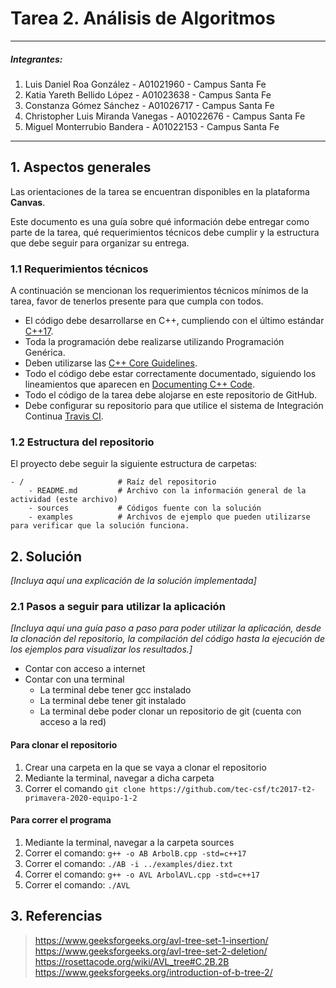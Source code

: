 # Tarea 2. **Análisis de Algoritmos**

---

##### Integrantes:
1. Luis Daniel Roa González - A01021960 - Campus Santa Fe
2. Katia Yareth Bellido López - A01023638 - Campus Santa Fe
3. Constanza Gómez Sánchez - A01026717 - Campus Santa Fe
4. Christopher Luis Miranda Vanegas - A01022676 - Campus Santa Fe
5. Miguel Monterrubio Bandera - A01022153 - Campus Santa Fe

---
## 1. Aspectos generales

Las orientaciones de la tarea se encuentran disponibles en la plataforma **Canvas**.

Este documento es una guía sobre qué información debe entregar como parte de la tarea, qué requerimientos técnicos debe cumplir y la estructura que debe seguir para organizar su entrega.


### 1.1 Requerimientos técnicos

A continuación se mencionan los requerimientos técnicos mínimos de la tarea, favor de tenerlos presente para que cumpla con todos.

* El código debe desarrollarse en C++, cumpliendo con el último estándar [C++17](https://isocpp.org/std/the-standard).
* Toda la programación debe realizarse utilizando Programación Genérica.
* Deben utilizarse las [C++ Core Guidelines](https://github.com/isocpp/CppCoreGuidelines/blob/master/CppCoreGuidelines.md).
* Todo el código debe estar correctamente documentado, siguiendo los lineamientos que aparecen en [Documenting C++ Code](https://developer.lsst.io/cpp/api-docs.html).
* Todo el código de la tarea debe alojarse en este repositorio de GitHub.
* Debe configurar su repositorio para que utilice el sistema de Integración Continua [Travis CI](https://travis-ci.org/).

### 1.2 Estructura del repositorio

El proyecto debe seguir la siguiente estructura de carpetas:
```
- / 			        # Raíz del repositorio
    - README.md			# Archivo con la información general de la actividad (este archivo)
    - sources  			# Códigos fuente con la solución
    - examples			# Archivos de ejemplo que pueden utilizarse para verificar que la solución funciona.
```

## 2. Solución

*[Incluya aquí una explicación de la solución implementada]*

### 2.1 Pasos a seguir para utilizar la aplicación
*[Incluya aquí una guía paso a paso para poder utilizar la aplicación, desde la clonación del repositorio, la compilación del código hasta la ejecución de los ejemplos para visualizar los resultados.]*
* Contar con acceso a internet
* Contar con una terminal
	* La terminal debe tener gcc instalado
	* La terminal debe tener git instalado
	* La terminal debe poder clonar un repositorio de git (cuenta con acceso a la red)

#### Para clonar el repositorio
1. Crear una carpeta en la que se vaya a clonar el repositorio
2. Mediante la terminal, navegar a dicha carpeta
3. Correr el comando `git clone https://github.com/tec-csf/tc2017-t2-primavera-2020-equipo-1-2`

#### Para correr el programa
1. Mediante la terminal, navegar a la carpeta sources
2. Correr el comando: `g++ -o AB ArbolB.cpp -std=c++17`
3. Correr el comando: `./AB -i ../examples/diez.txt`
4. Correr el comando: `g++ -o AVL ArbolAVL.cpp -std=c++17`
5. Correr el comando: `./AVL`

## 3. Referencias
> https://www.geeksforgeeks.org/avl-tree-set-1-insertion/
> https://www.geeksforgeeks.org/avl-tree-set-2-deletion/
> https://rosettacode.org/wiki/AVL_tree#C.2B.2B
> https://www.geeksforgeeks.org/introduction-of-b-tree-2/
